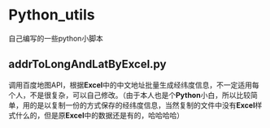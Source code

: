 # Python_utils
自己编写的一些python小脚本

## addrToLongAndLatByExcel.py

调用百度地图API，根据**Excel**中的中文地址批量生成经纬度信息，不一定适用每个人，不是很复杂，可以自己修改。（由于本人也是个**Python**小白，所以比较简单，用的是以复制一份的方式保存的经纬度信息，当然复制的文件中没有**Excel**样式什么的，但是原**Excel**中的数据还是有的，哈哈哈哈）

